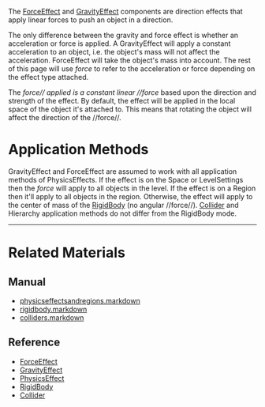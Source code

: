 The [ForceEffect](https://github.com/ZilchEngine/ZilchDocs/blob/master/code_reference/class_reference/forceeffect.markdown) and [GravityEffect](https://github.com/ZilchEngine/ZilchDocs/blob/master/code_reference/class_reference/gravityeffect.markdown) components are direction effects that apply linear forces to push an object in a direction.

The only difference between the gravity and force effect is whether an acceleration or force is applied. A GravityEffect will apply a constant acceleration to an object, i.e. the object's mass will not affect the acceleration. ForceEffect will take the object's mass into account. The rest of this page will use *force* to refer to the acceleration or force depending on the effect type attached.

The *force// applied is a constant linear //force* based upon the direction and strength of the effect. By default, the effect will be applied in the local space of the object it's attached to. This means that rotating the object will affect the direction of the //force//.

 #  Application Methods
GravityEffect and ForceEffect are assumed to work with all application methods of PhysicsEffects. If the effect is on the Space or LevelSettings then the *force* will apply to all objects in the level. If the effect is on a Region then it'll apply to all objects in the region. Otherwise, the effect will apply to the center of mass of the [RigidBody](https://github.com/ZilchEngine/ZilchDocs/blob/master/zilch_editor_documentation/zilchmanual/physics/physicseffectsandregions/rigidbody.markdown) (no angular //force//). [Collider](https://github.com/ZilchEngine/ZilchDocs/blob/master/zilch_editor_documentation/zilchmanual/physics/physicseffectsandregions/colliders.markdown) and Hierarchy application methods do not differ from the RigidBody mode.

---
 #  Related Materials
 ##  Manual
- [physicseffectsandregions.markdown](https://github.com/ZilchEngine/ZilchDocs/blob/master/zilch_editor_documentation/zilchmanual/physics/physicseffectsandregions.markdown)
- [rigidbody.markdown](https://github.com/ZilchEngine/ZilchDocs/blob/master/zilch_editor_documentation/zilchmanual/physics/physicseffectsandregions/rigidbody.markdown)
- [colliders.markdown](https://github.com/ZilchEngine/ZilchDocs/blob/master/zilch_editor_documentation/zilchmanual/physics/physicseffectsandregions/colliders.markdown)

 ##  Reference
- [ForceEffect](https://github.com/ZilchEngine/ZilchDocs/blob/master/code_reference/class_reference/forceeffect.markdown)
- [GravityEffect](https://github.com/ZilchEngine/ZilchDocs/blob/master/code_reference/class_reference/gravityeffect.markdown)
- [PhysicsEffect](https://github.com/ZilchEngine/ZilchDocs/blob/master/code_reference/class_reference/physicseffect.markdown)
- [RigidBody](https://github.com/ZilchEngine/ZilchDocs/blob/master/code_reference/class_reference/rigidbody.markdown)
- [Collider](https://github.com/ZilchEngine/ZilchDocs/blob/master/code_reference/class_reference/collider.markdown) 

 